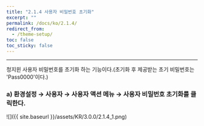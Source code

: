 ```yaml
---
title: "2.1.4 사용자 비밀번호 초기화"
excerpt: ""
permalink: /docs/ko/2.1.4/
redirect_from:
  - /theme-setup/
toc: false
toc_sticky: false
---
```


---
청지윈 사용자 비밀번호를 초기화 하는 기능이다.\(초기화 후 제공받는 초기 비밀번호는 'Pass0000'이다.\)

### a\) 환경설정 → 사용자 → 사용자 액션 메뉴 → 사용자 비밀번호 초기화를 클릭한다.
![]({{ site.baseurl }}/assets/KR/3.0.0/2.1.4_1.png)
